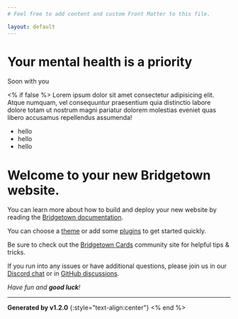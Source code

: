```yaml
---
# Feel free to add content and custom Front Matter to this file.

layout: default
---
```


<h1 class="hover:text-red-600" data-controller="example" data-turn-exit data-turn-enter>
  Your mental health is a priority
</h1>

<p class="flex justify-center">Soon with you</p>
<% if false %>
Lorem ipsum dolor sit amet consectetur adipisicing elit. Atque numquam, vel consequuntur praesentium quia distinctio labore dolore totam ut nostrum magni pariatur dolorem molestias eveniet quas libero accusamus repellendus assumenda!

<ul>
  <li class="hover:text-blue-600">hello</li>
  <li class="hover:text-blue-600">hello</li>
  <li class="hover:text-blue-600">hello</li>
</ul>

# Welcome to your new Bridgetown website.

You can learn more about how to build and deploy your new website by reading the  [Bridgetown documentation](https://www.bridgetownrb.com/docs).

You can choose a [theme](https://github.com/topics/bridgetown-theme) or add some [plugins](https://www.bridgetownrb.com/plugins/) to get started quickly.

Be sure to check out the [Bridgetown Cards](https://bridgetown.cards) community site for helpful tips & tricks.

If you run into any issues or have additional questions, please join us in our [Discord chat](https://discord.gg/4E6hktQGz4) or in [GitHub discussions](https://github.com/bridgetownrb/bridgetown/discussions).

_Have fun and **good luck**!_

----

**Generated by v1.2.0**
{:style="text-align:center"}
<% end %>
